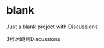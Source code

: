 # blank
Just a blank project with Discussions
<!-- 3秒后自动跳转到目标URL -->
3秒后跳到Discussions

<meta http-equiv="refresh" content="3;url=https://github.com/YHX2010/blank/edit/main/README.md">
